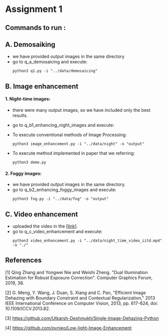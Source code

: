 # Assignment 1

## Commands to run :

## A. Demosaiking
 - we have provided output images in the same directory
 - go to q_a_demosaicing and execute:
	```
	python3 q1.py -i "../data/demosaicing"
	```


## B. Image enhancement

#### 1. Night-time images:
 - there were many output images, so we have included only the best results.
 - go to q_b1_enhancing_night_images and execute:
 - To execute conventional methods of Image Processing:
	```
	python3 image_enhancement.py -i "../data/night" -o "output" 
	```


 - To execute method implemented in paper that we referring:
	```
	python3 demo.py 
	```


#### 2. Foggy images:
 - we have provided output images in the same directory.
 - go to q_b2_enhancing_foggy_images and execute:
	``` 
	python3 fog.py -i "../data/fog" -o "output" 
	```


## C. Video enhancement
 - uploaded the video in the [[link](https://drive.google.com/file/d/1KiLekBdWgPJIn323J51lY1_AaRp8Gmhw/view?usp=sharing)].
 - go to q_c_video_enhancement and execute:
	``` 
	python3 video_enhancement.py -i "../data/night_time_video_iitd.mp4" -o "./" 
	```
	

## References

<a id="1">[1]</a> 
Qing Zhang and Yongwei Nie and Weishi Zheng.
"Dual Illumination Estimation for Robust Exposure Correction".
Computer Graphics Forum, 2019, 38.

<a id="1">[2]</a> 
G. Meng, Y. Wang, J. Duan, S. Xiang and C. Pan, "Efficient Image Dehazing with Boundary Constraint and Contextual Regularization," 2013 IEEE International Conference on Computer Vision, 2013, pp. 617-624, doi: 10.1109/ICCV.2013.82.

<a id="1">[3]</a> 
https://github.com/Utkarsh-Deshmukh/Single-Image-Dehazing-Python

<a id="1">[4]</a> 
https://github.com/pvnieo/Low-light-Image-Enhancement